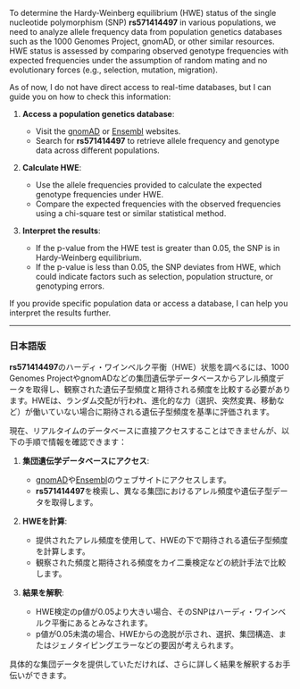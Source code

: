 To determine the Hardy-Weinberg equilibrium (HWE) status of the single nucleotide polymorphism (SNP) **rs571414497** in various populations, we need to analyze allele frequency data from population genetics databases such as the 1000 Genomes Project, gnomAD, or other similar resources. HWE status is assessed by comparing observed genotype frequencies with expected frequencies under the assumption of random mating and no evolutionary forces (e.g., selection, mutation, migration).

As of now, I do not have direct access to real-time databases, but I can guide you on how to check this information:

1. **Access a population genetics database**:
   - Visit the [gnomAD](https://gnomad.broadinstitute.org/) or [Ensembl](https://www.ensembl.org/) websites.
   - Search for **rs571414497** to retrieve allele frequency and genotype data across different populations.

2. **Calculate HWE**:
   - Use the allele frequencies provided to calculate the expected genotype frequencies under HWE.
   - Compare the expected frequencies with the observed frequencies using a chi-square test or similar statistical method.

3. **Interpret the results**:
   - If the p-value from the HWE test is greater than 0.05, the SNP is in Hardy-Weinberg equilibrium.
   - If the p-value is less than 0.05, the SNP deviates from HWE, which could indicate factors such as selection, population structure, or genotyping errors.

If you provide specific population data or access a database, I can help you interpret the results further.

---

### 日本語版

**rs571414497**のハーディ・ワインベルク平衡（HWE）状態を調べるには、1000 Genomes ProjectやgnomADなどの集団遺伝学データベースからアレル頻度データを取得し、観察された遺伝子型頻度と期待される頻度を比較する必要があります。HWEは、ランダム交配が行われ、進化的な力（選択、突然変異、移動など）が働いていない場合に期待される遺伝子型頻度を基準に評価されます。

現在、リアルタイムのデータベースに直接アクセスすることはできませんが、以下の手順で情報を確認できます：

1. **集団遺伝学データベースにアクセス**:
   - [gnomAD](https://gnomad.broadinstitute.org/)や[Ensembl](https://www.ensembl.org/)のウェブサイトにアクセスします。
   - **rs571414497**を検索し、異なる集団におけるアレル頻度や遺伝子型データを取得します。

2. **HWEを計算**:
   - 提供されたアレル頻度を使用して、HWEの下で期待される遺伝子型頻度を計算します。
   - 観察された頻度と期待される頻度をカイ二乗検定などの統計手法で比較します。

3. **結果を解釈**:
   - HWE検定のp値が0.05より大きい場合、そのSNPはハーディ・ワインベルク平衡にあるとみなされます。
   - p値が0.05未満の場合、HWEからの逸脱が示され、選択、集団構造、またはジェノタイピングエラーなどの要因が考えられます。

具体的な集団データを提供していただければ、さらに詳しく結果を解釈するお手伝いができます。